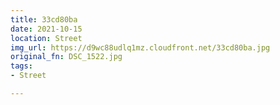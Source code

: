 ```yaml
---
title: 33cd80ba
date: 2021-10-15
location: Street
img_url: https://d9wc88udlq1mz.cloudfront.net/33cd80ba.jpg
original_fn: DSC_1522.jpg
tags:
- Street

---
```

